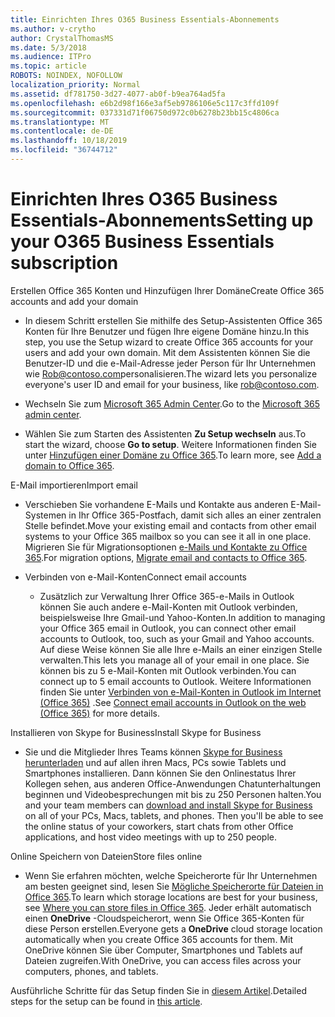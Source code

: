 ```yaml
---
title: Einrichten Ihres O365 Business Essentials-Abonnements
ms.author: v-crytho
author: CrystalThomasMS
ms.date: 5/3/2018
ms.audience: ITPro
ms.topic: article
ROBOTS: NOINDEX, NOFOLLOW
localization_priority: Normal
ms.assetid: df781750-3d27-4077-ab0f-b9ea764ad5fa
ms.openlocfilehash: e6b2d98f166e3af5eb9786106e5c117c3ffd109f
ms.sourcegitcommit: 037331d71f06750d972c0b6278b23bb15c4806ca
ms.translationtype: MT
ms.contentlocale: de-DE
ms.lasthandoff: 10/18/2019
ms.locfileid: "36744712"
---
```

# <a name="setting-up-your-o365-business-essentials-subscription"></a><span data-ttu-id="2504c-102">Einrichten Ihres O365 Business Essentials-Abonnements</span><span class="sxs-lookup"><span data-stu-id="2504c-102">Setting up your O365 Business Essentials subscription</span></span>

<span data-ttu-id="2504c-103">Erstellen Office 365 Konten und Hinzufügen Ihrer Domäne</span><span class="sxs-lookup"><span data-stu-id="2504c-103">Create Office 365 accounts and add your domain</span></span>
  
- <span data-ttu-id="2504c-104">In diesem Schritt erstellen Sie mithilfe des Setup-Assistenten Office 365 Konten für Ihre Benutzer und fügen Ihre eigene Domäne hinzu.</span><span class="sxs-lookup"><span data-stu-id="2504c-104">In this step, you use the Setup wizard to create Office 365 accounts for your users and add your own domain.</span></span> <span data-ttu-id="2504c-105">Mit dem Assistenten können Sie die Benutzer-ID und die e-Mail-Adresse jeder Person für Ihr Unternehmen wie [Rob@contoso.com](mailto:rob@contoso.com)personalisieren.</span><span class="sxs-lookup"><span data-stu-id="2504c-105">The wizard lets you personalize everyone's user ID and email for your business, like [rob@contoso.com](mailto:rob@contoso.com).</span></span>
    
- <span data-ttu-id="2504c-106">Wechseln Sie zum [Microsoft 365 Admin Center](https://login.partner.microsoftonline.cn/).</span><span class="sxs-lookup"><span data-stu-id="2504c-106">Go to the [Microsoft 365 admin center](https://login.partner.microsoftonline.cn/).</span></span>
    
- <span data-ttu-id="2504c-107">Wählen Sie zum Starten des Assistenten **Zu Setup wechseln** aus.</span><span class="sxs-lookup"><span data-stu-id="2504c-107">To start the wizard, choose **Go to setup**.</span></span> <span data-ttu-id="2504c-108">Weitere Informationen finden Sie unter [Hinzufügen einer Domäne zu Office 365](https://docs.microsoft.com/office365/admin/setup/add-domain).</span><span class="sxs-lookup"><span data-stu-id="2504c-108">To learn more, see [Add a domain to Office 365](https://docs.microsoft.com/office365/admin/setup/add-domain).</span></span>
    
<span data-ttu-id="2504c-109">E-Mail importieren</span><span class="sxs-lookup"><span data-stu-id="2504c-109">Import email</span></span>
  
- <span data-ttu-id="2504c-110">Verschieben Sie vorhandene E-Mails und Kontakte aus anderen E-Mail-Systemen in Ihr Office 365-Postfach, damit sich alles an einer zentralen Stelle befindet.</span><span class="sxs-lookup"><span data-stu-id="2504c-110">Move your existing email and contacts from other email systems to your Office 365 mailbox so you can see it all in one place.</span></span> <span data-ttu-id="2504c-111">Migrieren Sie für Migrationsoptionen [e-Mails und Kontakte zu Office 365](https://docs.microsoft.com/office365/admin/setup/migrate-email-and-contacts-admin).</span><span class="sxs-lookup"><span data-stu-id="2504c-111">For migration options, [Migrate email and contacts to Office 365](https://docs.microsoft.com/office365/admin/setup/migrate-email-and-contacts-admin).</span></span>
    
- <span data-ttu-id="2504c-112">Verbinden von e-Mail-Konten</span><span class="sxs-lookup"><span data-stu-id="2504c-112">Connect email accounts</span></span>
    
  - <span data-ttu-id="2504c-113">Zusätzlich zur Verwaltung Ihrer Office 365-e-Mails in Outlook können Sie auch andere e-Mail-Konten mit Outlook verbinden, beispielsweise Ihre Gmail-und Yahoo-Konten.</span><span class="sxs-lookup"><span data-stu-id="2504c-113">In addition to managing your Office 365 email in Outlook, you can connect other email accounts to Outlook, too, such as your Gmail and Yahoo accounts.</span></span> <span data-ttu-id="2504c-114">Auf diese Weise können Sie alle Ihre e-Mails an einer einzigen Stelle verwalten.</span><span class="sxs-lookup"><span data-stu-id="2504c-114">This lets you manage all of your email in one place.</span></span> <span data-ttu-id="2504c-115">Sie können bis zu 5 e-Mail-Konten mit Outlook verbinden.</span><span class="sxs-lookup"><span data-stu-id="2504c-115">You can connect up to 5 email accounts to Outlook.</span></span> <span data-ttu-id="2504c-116">Weitere Informationen finden Sie unter [Verbinden von e-Mail-Konten in Outlook im Internet (Office 365)](https://support.office.com/Article/Connect-email-accounts-in-Outlook-on-the-web-Office-365-d7012ff0-924f-4f78-8aca-c3912d886c4d) .</span><span class="sxs-lookup"><span data-stu-id="2504c-116">See [Connect email accounts in Outlook on the web (Office 365)](https://support.office.com/Article/Connect-email-accounts-in-Outlook-on-the-web-Office-365-d7012ff0-924f-4f78-8aca-c3912d886c4d) for more details.</span></span> 
    
<span data-ttu-id="2504c-117">Installieren von Skype for Business</span><span class="sxs-lookup"><span data-stu-id="2504c-117">Install Skype for Business</span></span>
  
- <span data-ttu-id="2504c-p105">Sie und die Mitglieder Ihres Teams können [Skype for Business herunterladen](https://support.office.com/Article/download-and-install-Skype-for-Business-8a0d4da8-9d58-44f9-9759-5c8f340cb3fb) und auf allen ihren Macs, PCs sowie Tablets und Smartphones installieren. Dann können Sie den Onlinestatus Ihrer Kollegen sehen, aus anderen Office-Anwendungen Chatunterhaltungen beginnen und Videobesprechungen mit bis zu 250 Personen halten.</span><span class="sxs-lookup"><span data-stu-id="2504c-p105">You and your team members can [download and install Skype for Business](https://support.office.com/Article/download-and-install-Skype-for-Business-8a0d4da8-9d58-44f9-9759-5c8f340cb3fb) on all of your PCs, Macs, tablets, and phones. Then you'll be able to see the online status of your coworkers, start chats from other Office applications, and host video meetings with up to 250 people.</span></span> 
    
<span data-ttu-id="2504c-120">Online Speichern von Dateien</span><span class="sxs-lookup"><span data-stu-id="2504c-120">Store files online</span></span>
  
- <span data-ttu-id="2504c-121">Wenn Sie erfahren möchten, welche Speicherorte für Ihr Unternehmen am besten geeignet sind, lesen Sie [Mögliche Speicherorte für Dateien in Office 365](https://support.office.com/article/c7c20284-bc94-47f4-9728-d28e9daf0790.aspx).</span><span class="sxs-lookup"><span data-stu-id="2504c-121">To learn which storage locations are best for your business, see [Where you can store files in Office 365](https://support.office.com/article/c7c20284-bc94-47f4-9728-d28e9daf0790.aspx).</span></span> <span data-ttu-id="2504c-122">Jeder erhält automatisch einen **OneDrive** -Cloudspeicherort, wenn Sie Office 365-Konten für diese Person erstellen.</span><span class="sxs-lookup"><span data-stu-id="2504c-122">Everyone gets a **OneDrive** cloud storage location automatically when you create Office 365 accounts for them.</span></span> <span data-ttu-id="2504c-123">Mit OneDrive können Sie über Computer, Smartphones und Tablets auf Dateien zugreifen.</span><span class="sxs-lookup"><span data-stu-id="2504c-123">With OneDrive, you can access files across your computers, phones, and tablets.</span></span> 
    
<span data-ttu-id="2504c-124">Ausführliche Schritte für das Setup finden Sie in [diesem Artikel](https://docs.microsoft.com/office365/admin/setup/setup).</span><span class="sxs-lookup"><span data-stu-id="2504c-124">Detailed steps for the setup can be found in [this article](https://docs.microsoft.com/office365/admin/setup/setup).</span></span>
  


